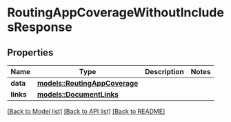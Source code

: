# RoutingAppCoverageWithoutIncludesResponse

## Properties

Name | Type | Description | Notes
------------ | ------------- | ------------- | -------------
**data** | [**models::RoutingAppCoverage**](RoutingAppCoverage.md) |  | 
**links** | [**models::DocumentLinks**](DocumentLinks.md) |  | 

[[Back to Model list]](../README.md#documentation-for-models) [[Back to API list]](../README.md#documentation-for-api-endpoints) [[Back to README]](../README.md)


